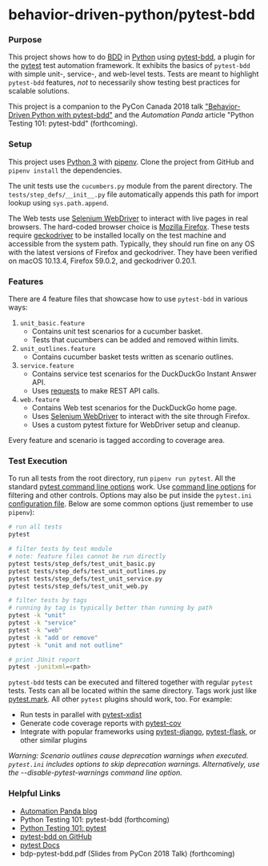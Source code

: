 # behavior-driven-python/pytest-bdd

### Purpose
This project shows how to do [BDD](https://automationpanda.com/bdd/)
in [Python](https://automationpanda.com/python/)
using [pytest-bdd](https://github.com/pytest-dev/pytest-bdd), a plugin
for the [pytest](https://docs.pytest.org/) test automation framework.
It exhibits the basics of `pytest-bdd`
with simple unit-, service-, and web-level tests.
Tests are meant to highlight `pytest-bdd` features,
*not* to necessarily show testing best practices for scalable solutions.

This project is a companion to the PyCon Canada 2018 talk
["Behavior-Driven Python with pytest-bdd"](https://2018.pycon.ca/talks/talk-PC-51575/)
and the *Automation Panda* article
"Python Testing 101: pytest-bdd" (forthcoming).

### Setup
This project uses
[Python 3](https://automationpanda.com/2017/02/07/which-version-of-python-should-i-use/)
with
[pipenv](https://automationpanda.com/2018/04/16/pipenv-python-packagement-for-champions/).
Clone the project from GitHub and `pipenv install` the dependencies.

The unit tests use the `cucumbers.py` module from the parent directory.
The `tests/step_defs/__init__.py` file automatically appends this path
for import lookup using `sys.path.append`.

The Web tests use
[Selenium WebDriver](https://www.seleniumhq.org/projects/webdriver/)
to interact with live pages in real browsers.
The hard-coded browser choice is
[Mozilla Firefox](https://www.mozilla.org/en-US/firefox/new/).
These tests require
[geckodriver](https://github.com/mozilla/geckodriver/releases)
to be installed locally on the test machine and accessible from the system path.
Typically, they should run fine on any OS with the latest versions of Firefox and geckodriver.
They have been verified on macOS 10.13.4, Firefox 59.0.2, and geckodriver 0.20.1.

### Features
There are 4 feature files that showcase how to use `pytest-bdd` in various ways:

1. `unit_basic.feature`
   * Contains unit test scenarios for a cucumber basket.
   * Tests that cucumbers can be added and removed within limits.
2. `unit_outlines.feature`
   * Contains cucumber basket tests written as scenario outlines.
3. `service.feature`
   * Contains service test scenarios for the DuckDuckGo Instant Answer API.
   * Uses [requests](http://docs.python-requests.org/) to make REST API calls.
4. `web.feature`
   * Contains Web test scenarios for the DuckDuckGo home page.
   * Uses [Selenium WebDriver](https://www.seleniumhq.org/projects/webdriver/)
     to interact with the site through Firefox.
   * Uses a custom pytest fixture for WebDriver setup and cleanup.

Every feature and scenario is tagged according to coverage area.

### Test Execution
To run all tests from the root directory, run `pipenv run pytest`.
All the standard
[pytest command line options](https://docs.pytest.org/en/latest/usage.html)
work.
Use [command line options](http://behave.readthedocs.io/en/latest/behave.html)
for filtering and other controls.
Options may also be put inside the `pytest.ini`
[configuration file](https://docs.pytest.org/en/latest/reference.html#configuration-options).
Below are some common options (just remember to use `pipenv`):

```bash
# run all tests
pytest

# filter tests by test module
# note: feature files cannot be run directly
pytest tests/step_defs/test_unit_basic.py
pytest tests/step_defs/test_unit_outlines.py
pytest tests/step_defs/test_unit_service.py
pytest tests/step_defs/test_unit_web.py

# filter tests by tags
# running by tag is typically better than running by path
pytest -k "unit"
pytest -k "service"
pytest -k "web"
pytest -k "add or remove"
pytest -k "unit and not outline"

# print JUnit report
pytest -junitxml=<path>
```

`pytest-bdd` tests can be executed and filtered together with regular `pytest` tests.
Tests can all be located within the same directory.
Tags work just like [pytest.mark](https://docs.pytest.org/en/latest/example/markers.html).
All other `pytest` plugins should work, too. For example:

* Run tests in parallel with [pytest-xdist](https://docs.pytest.org/en/3.0.0/xdist.html)
* Generate code coverage reports with [pytest-cov](https://pytest-cov.readthedocs.io/en/latest/)
* Integrate with popular frameworks using [pytest-django](https://pytest-django.readthedocs.io/en/latest/),
  [pytest-flask](https://pytest-flask.readthedocs.io/en/latest/),
  or other similar plugins

*Warning: Scenario outlines cause deprecation warnings when executed.
`pytest.ini` includes options to skip deprecation warnings.
Alternatively, use the --disable-pytest-warnings command line option.*

### Helpful Links

* [Automation Panda blog](https://automationpanda.com/)
* Python Testing 101: pytest-bdd (forthcoming)
* [Python Testing 101: pytest](https://automationpanda.com/2017/03/14/python-testing-101-pytest/)
* [pytest-bdd on GitHub](https://github.com/pytest-dev/pytest-bdd)
* [pytest Docs](https://docs.pytest.org/)
* bdp-pytest-bdd.pdf (Slides from PyCon 2018 Talk) (forthcoming)
